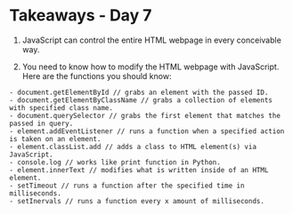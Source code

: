 # Takeaways - Day 7

1) JavaScript can control the entire HTML webpage in every conceivable way.

2) You need to know how to modify the HTML webpage with JavaScript. Here are the functions you should know:

```
- document.getElementById // grabs an element with the passed ID.
- document.getElementByClassName // grabs a collection of elements with specified class name.
- document.querySelector // grabs the first element that matches the passed in query.
- element.addEventListener // runs a function when a specified action is taken on an element.
- element.classList.add // adds a class to HTML element(s) via JavaScript.
- console.log // works like print function in Python.
- element.innerText // modifies what is written inside of an HTML element.
- setTimeout // runs a function after the specified time in milliseconds.
- setInervals // runs a function every x amount of milliseconds.
